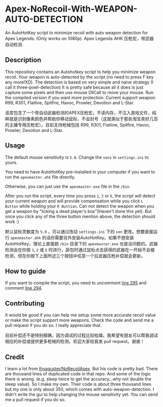 # Apex-NoRecoil-With-WEAPON-AUTO-DETECTION
An AutoHotKey script to minimize recoil with auto weapon detection for Apex Legends. (Only works on 1080p). 
Apex Legends AHK 压枪宏，带武器自动检测. 

## Description
This repository contains an Autohotkey script to help you minimize weapon recoil. Your weapon is auto-detected by the script (no need to press F key any more!XD). The detection is based on very simple and naive strategy (I call it three-pixel-detection) It is pretty safe because all it does is just capture some pixels and then use mouse DllCall to move your mouse. Run the compiled version if you want more protection. Current support weapon: R99, R301, Flatline, Spitfire, Havoc, Prowler, Devotion and L-Star.

该库包含了一个带自动武器检测的APEX压枪宏，不读内存，不注入游戏文件，纯粹就是识别像素颜色并帮助你移动鼠标，不会封号（这就类似于那些淘宝卖好几百的主播专用压枪宏）。目前支持枪械包括 R99, R301, Flatline, Spitfire, Havoc, Prowler, Devotion and L-Star.

## Usage
The default mouse sensitivity is `5.0`. Change the `sens` in `settings.ini` to yours.

You need to have AutoHotKey pre-installed in your computer if you want to run the `apexmaster.ahk` file directly.

Otherwise, you can just use the `apexmaster.exe` file in the `/bin`.

After you run the script, every time you press `1`, `2` or `E`, the script will detect your current weapon and will provide compensation while you click `L Button` while holding your `R Buttion`. Can not detect the weapon when you get a weapon by "licking a dead player's box"(Haven't done this yet). But once you click any of the three button mention above, the detection should work :)

默认鼠标灵敏度为 `5.0` ，可以通过改动 `settings.ini` 下的 `sen` 更改。想要直接运行 `apexmaster.ahk` 的话你需要另外安装AutoHotKey。如果不想安装 AutoHotKey，理论上直接跑 `/bin` 目录下的 `apexmaster.exe` 也是没问题的。武器检测会在你按 `1`, `2` 或 `E` 时进行，舔包时通过鼠标点击获得的武器在一开始不会被检测，但在你按下上面所述三个按钮中任意一个后武器压枪补偿就会更新。

## How to guide
If you want to compile the script, you need to uncomment [line 295](https://github.com/mgsweet/Apex-NoRecoil-2021/blob/65b3f2e9e623652597be86cff00af7ab862b10f7/apexmaster.ahk#L295) and comment [line 294](https://github.com/mgsweet/Apex-NoRecoil-2021/blob/65b3f2e9e623652597be86cff00af7ab862b10f7/apexmaster.ahk#L294).

## Contributing
It would be good if you can help me setup some more accurate recoil value or make the script support more weapons. Check the code and send me a pull request if you do so. I really appreciate that. 

目前补偿还不是特别精确，因为调试的过程比较枯燥。我希望有朋友可以帮我调试相应的补偿或提供更多枪械的检测。欢迎大家给我发 pull request。谢谢！

## Credit
I learn a lot from [thyaguster/NoRecoilApex](https://github.com/thyaguster/NoRecoilApex). But his code is pretty bad. There are thousand lines of duplicated code in that repo. And some of the logic there is wrong. (e.g. sleep twice to get the accuracy...why not double the sleep value). So I make my own. Their code is about three thousand lines but my one is only about 350, which comes with auto-weapon-detection. I didn't write the gui to help changing the mouse sensitivity yet. You can send me a pull request if you do so.

